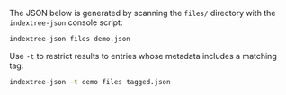 The JSON below is generated by scanning the `files/` directory with the
`indextree-json` console script:

```bash
indextree-json files demo.json
```

Use `-t` to restrict results to entries whose metadata includes a
matching tag:

```bash
indextree-json -t demo files tagged.json
```

<div class="indextree-root" data-src="/examples/indextree/demo.json"></div>
<div class="indextree-root" data-src="/examples/indextree/tagged.json"></div>
<script type="module" src="/static/js/indextree.js" defer></script>
